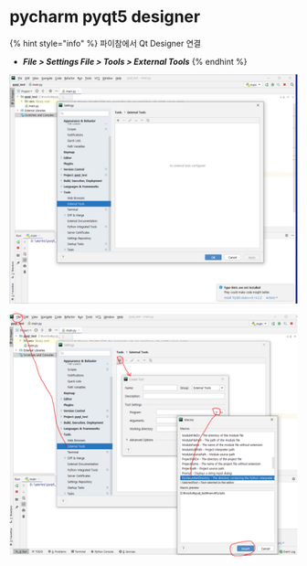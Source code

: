 # pycharm pyqt5 designer



{% hint style="info" %}
파이참에서 Qt Designer 연결

*   _**File &gt; Settings File &gt; Tools &gt; External Tools**_ 
{% endhint %}

![](../.gitbook/assets/image%20%28300%29.png)

![](../.gitbook/assets/image%20%28297%29.png)

